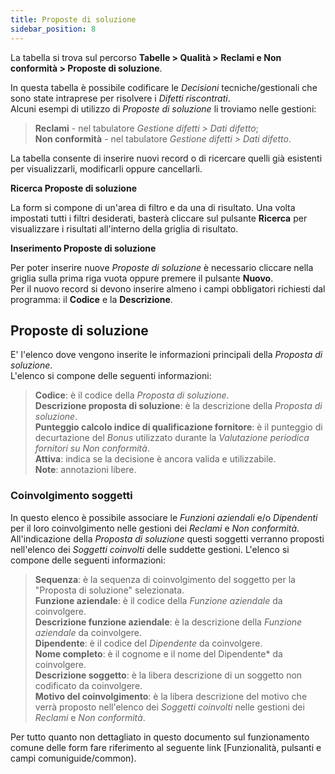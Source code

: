 ```yaml
---
title: Proposte di soluzione
sidebar_position: 8
---
```


La tabella si trova sul percorso **Tabelle > Qualità > Reclami e Non conformità > Proposte di soluzione**.

In questa tabella è possibile codificare le *Decisioni* tecniche/gestionali che sono state intraprese per risolvere i *Difetti riscontrati*.   
Alcuni esempi di utilizzo di *Proposte di soluzione* li troviamo nelle gestioni:
> **Reclami** - nel tabulatore *Gestione difetti > Dati difetto*;   
> **Non conformità** - nel tabulatore *Gestione difetti > Dati difetto*.

La tabella consente di inserire nuovi record o di ricercare quelli già esistenti per visualizzarli, modificarli oppure cancellarli.

**Ricerca Proposte di soluzione**

La form si compone di un'area di filtro e da una di risultato. Una volta impostati tutti i filtri desiderati, basterà cliccare sul pulsante **Ricerca** per visualizzare i risultati all'interno della griglia di risultato.

**Inserimento Proposte di soluzione**

Per poter inserire nuove *Proposte di soluzione* è necessario cliccare nella griglia sulla prima riga vuota oppure premere il pulsante **Nuovo**.   
Per il nuovo record si devono inserire almeno i campi obbligatori richiesti dal programma: il **Codice** e la **Descrizione**.

## Proposte di soluzione

E' l'elenco dove vengono inserite le informazioni principali della *Proposta di soluzione*.   
L'elenco si compone delle seguenti informazioni:   
> **Codice**: è il codice della *Proposta di soluzione*.   
> **Descrizione proposta di soluzione**: è la descrizione della *Proposta di soluzione*.   
> **Punteggio calcolo indice di qualificazione fornitore**: è il punteggio di decurtazione del *Bonus* utilizzato durante la *Valutazione periodica fornitori su Non conformità*.   
> **Attiva**: indica se la decisione è ancora valida e utilizzabile.   
> **Note**: annotazioni libere.

### Coinvolgimento soggetti

In questo elenco è possibile associare le *Funzioni aziendali* e/o *Dipendenti* per il loro coinvolgimento nelle gestioni dei *Reclami* e *Non conformità*.   
All'indicazione della *Proposta di soluzione* questi soggetti verranno proposti nell'elenco dei *Soggetti coinvolti* delle suddette gestioni.
L'elenco si compone delle seguenti informazioni:   
> **Sequenza**: è la sequenza di coinvolgimento del soggetto per la "Proposta di soluzione" selezionata.   
> **Funzione aziendale**: è il codice della *Funzione aziendale* da coinvolgere.   
> **Descrizione funzione aziendale**: è la descrizione della *Funzione aziendale* da coinvolgere.   
> **Dipendente**: è il codice del *Dipendente* da coinvolgere.   
> **Nome completo**: è il cognome e il nome del Dipendente* da coinvolgere.   
> **Descrizione soggetto**: è la libera descrizione di un soggetto non codificato da coinvolgere.   
> **Motivo del coinvolgimento**: è la libera descrizione del motivo che verrà proposto nell'elenco dei *Soggetti coinvolti* nelle gestioni dei *Reclami* e *Non conformità*.   

Per tutto quanto non dettagliato in questo documento sul funzionamento comune delle form fare riferimento al seguente link [Funzionalità, pulsanti e campi comuniguide/common).